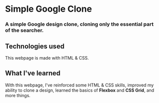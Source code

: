 # Simple Google Clone
### A simple Google design clone, cloning only the essential part of the searcher.

## Technologies used
This webpage is made with HTML & CSS.

## What I've learned
With this webpage, I've reinforced some HTML & CSS skills, 
improved my ability to clone a design, learned the basics
of **Flexbox** and **CSS Grid**, and more things.

